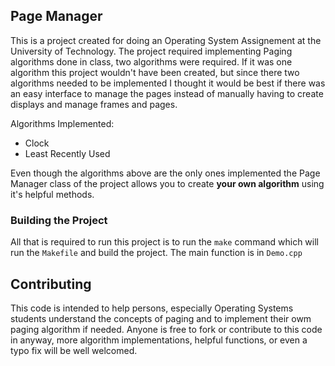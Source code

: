 ## Page Manager

This is a project created for doing an Operating System Assignement at the University of Technology.
The project required implementing Paging algorithms done in class, two algorithms were required. If it was one algorithm this project wouldn't have been created, but since there two algorithms needed to be implemented I thought it would be best if there was an easy interface to manage the pages instead of manually having to create displays and manage frames and pages.

Algorithms Implemented:
- Clock
- Least Recently Used

Even though the algorithms above are the only ones implemented the Page Manager class of the project allows you to create **your own algorithm** using it's helpful methods.

### Building the Project
All that is required to run this project is to run the `make` command which will run the `Makefile` and build the project. The main function is in `Demo.cpp`

## Contributing

This code is intended to help persons, especially Operating Systems students understand the concepts of paging and to implement their owm paging algorithm if needed. Anyone is free to fork or contribute to this code in anyway, more algorithm implementations, helpful functions, or even a typo fix will be well welcomed.
